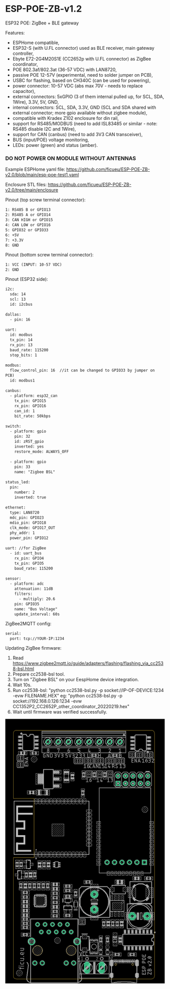 # ESP-POE-ZB-v1.2
ESP32 POE: ZigBee + BLE gateway

Features:
* ESPHome compatible,
* ESP32-S (with U.FL connector) used as BLE receiver, main gateway controller,
* Ebyte E72-2G4M20S1E (CC2652p with U.FL connector) as ZigBee coordinator,
* POE 802.3af/802.3at (36-57 VDC) with LAN8720,
* passive POE 12-57V (experimental, need to solder jumper on PCB),
* USBC for flashing, based on CH340C (can be used for powering),
* power connector: 10-57 VDC (abs max 70V - needs to replace capacitor),
* external connectors: 5xGPIO (3 of them internal pulled up, for SCL, SDA, 1Wire), 3.3V, 5V, GND,
* internal connectors: SCL, SDA, 3.3V, GND (SCL and SDA shared with external connector; more gpio available without zigbee module),
* compatible with Kradex Z102 enclosure for din rail,
* support for RS485/MODBUS (need to add ISL83485 or similar - note: RS485 disable I2C and 1Wire),
* support for CAN (canbus) (need to add 3V3 CAN transceiver),
* BUS (input/POE) voltage monitoring,
* LEDs: power (green) and status (amber).


### DO NOT POWER ON MODULE WITHOUT ANTENNAS

Example ESPHome yaml file: https://github.com/ficueu/ESP-POE-ZB-v2.0/blob/main/esp-poe-test1.yaml

Enclosure STL files: https://github.com/ficueu/ESP-POE-ZB-v2.0/tree/main/enclosure

Pinout (top screw terminal connector):
```
1: RS485 B or GPIO13
2: RS485 A or GPIO14
3: CAN HIGH or GPIO15
4: CAN LOW or GPIO16
5: GPIO32 or GPIO33
6: +5V
7: +3.3V
8: GND
```

Pinout (bottom screw terminal connector):
```
1: VCC (INPUT: 10-57 VDC)
2: GND
```

Pinout (ESP32 side):
```
i2c:
  sda: 14
  scl: 13
  id: i2cbus

dallas:
  - pin: 16

uart:
  id: modbus
  tx_pin: 14
  rx_pin: 13
  baud_rate: 115200
  stop_bits: 1

modbus:
  flow_control_pin: 16  //it can be changed to GPIO33 by jumper on PCB)
  id: modbus1
  
canbus:
  - platform: esp32_can
    tx_pin: GPIO15
    rx_pin: GPIO16
    can_id: 1
    bit_rate: 50kbps
	
switch:
  - platform: gpio
    pin: 32
    id: zRST_gpio
    inverted: yes
    restore_mode: ALWAYS_OFF
	
  - platform: gpio
    pin: 33
    name: "Zigbee BSL"

status_led:
  pin:
    number: 2
    inverted: true

ethernet:
  type: LAN8720
  mdc_pin: GPIO23
  mdio_pin: GPIO18
  clk_mode: GPIO17_OUT
  phy_addr: 1
  power_pin: GPIO12
  
uart: //for ZigBee
  - id: uart_bus
    rx_pin: GPIO4
    tx_pin: GPIO5
    baud_rate: 115200

sensor:
  - platform: adc
    attenuation: 11dB
    filters:
      - multiply: 20.6
    pin: GPIO35
    name: "Bus Voltage"
    update_interval: 60s
```

ZigBee2MQTT config:

```
serial:
  port: tcp://YOUR-IP:1234
```

Updating ZigBee firmware:
1. Read https://www.zigbee2mqtt.io/guide/adapters/flashing/flashing_via_cc2538-bsl.html
2. Prepare cc2538-bsl tool.
3. Turn on "Zigbee BSL" on your EespHome device integration.
4. Wait 10s.
5. Run cc2538-bsl: "python cc2538-bsl.py -p socket://IP-OF-DEVICE:1234 -evw FILENAME.HEX" eg: "python cc2538-bsl.py -p socket://192.168.0.126:1234 -evw CC1352P2_CC2652P_other_coordinator_20220219.hex"
6. Wait until firmware was verified successfully.

![alt text](https://github.com/ficueu/ESP-POE-ZB-v2.0/blob/main/images/board-v.2.0.png)